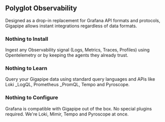 ## Polyglot Observability

Designed as a drop-in replacement for Grafana API formats and protocols, Gigapipe allows instant integrations regardless of data formats. 

### Nothing to Install
Ingest any Observability signal (Logs, Metrics, Traces, Profiles) using Opentelemetry or by keeping the agents they already trust.

### Nothing to Learn
Query your Gigapipe data using standard query languages and APis like Loki _LogQL, Prometheus _PromQL, Tempo and Pyroscope.

### Nothing to Configure
Grafana is compatible with Gigapipe out of the box. No special plugins required. We're Loki, Mimir, Tempo and Pyroscope at once.
